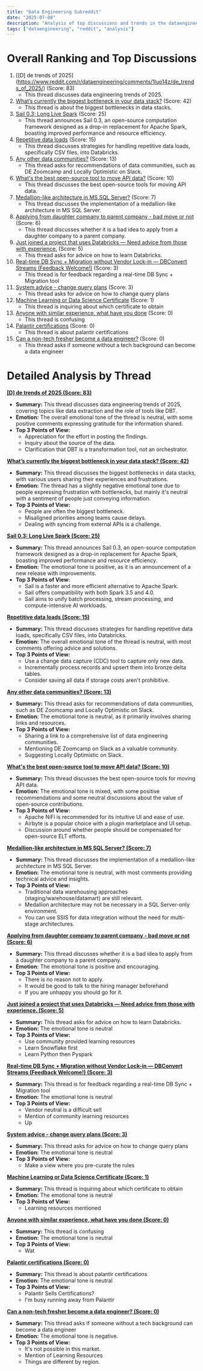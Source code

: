```yaml
---
title: "Data Engineering Subreddit"
date: "2025-07-08"
description: "Analysis of top discussions and trends in the dataengineering subreddit"
tags: ["dataengineering", "reddit", "analysis"]
---
```


# Overall Ranking and Top Discussions
1.  [\[D] de trends of 2025](https://www.reddit.com/r/dataengineering/comments/1luo14z/de_trends_of_2025/) (Score: 83)
    * This thread discusses data engineering trends of 2025.
2.  [What’s currently the biggest bottleneck in your data stack?](https://www.reddit.com/r/dataengineering/comments/1lupief/whats_currently_the_biggest_bottleneck_in_your/) (Score: 42)
    * This thread is about the biggest bottlenecks in data stacks.
3.  [Sail 0.3: Long Live Spark](https://lakesail.com/blog/sail-0-3/) (Score: 25)
    * This thread announces Sail 0.3, an open-source computation framework designed as a drop-in replacement for Apache Spark, boasting improved performance and resource efficiency.
4.  [Repetitive data loads](https://www.reddit.com/r/dataengineering/comments/1luc3hq/repetitive_data_loads/) (Score: 15)
    * This thread discusses strategies for handling repetitive data loads, specifically CSV files, into Databricks.
5.  [Any other data communities?](https://www.reddit.com/r/dataengineering/comments/1luels9/any_other_data_communities/) (Score: 13)
    * This thread asks for recommendations of data communities, such as DE Zoomcamp and Locally Optimistic on Slack.
6.  [What's the best open-source tool to move API data?](https://www.reddit.com/r/dataengineering/comments/1lu5m6f/whats_the_best_opensource_tool_to_move_api_data/) (Score: 10)
    * This thread discusses the best open-source tools for moving API data.
7.  [Medallion-like architecture in MS SQL Server?](https://www.reddit.com/r/dataengineering/comments/1lupipn/medallionlike_architecture_in_ms_sql_server/) (Score: 7)
    * This thread discusses the implementation of a medallion-like architecture in MS SQL Server.
8.  [Applying from daughter company to parent company - bad move or not](https://www.reddit.com/r/dataengineering/comments/1luioth/applying_from_daughter_company_to_parent_company/) (Score: 6)
    * This thread discusses whether it is a bad idea to apply from a daughter company to a parent company.
9.  [Just joined a project that uses Databricks — Need advice from those with experience.](https://www.reddit.com/r/dataengineering/comments/1luvyot/just_joined_a_project_that_uses_databricks_need/) (Score: 5)
    * This thread asks for advice on how to learn Databricks.
10. [Real-time DB Sync + Migration without Vendor Lock-in — DBConvert Streams (Feedback Welcome!)](https://www.reddit.com/r/dataengineering/comments/1lu9b1i/realtime_db_sync_migration_without_vendor_lockin/) (Score: 3)
    * This thread is for feedback regarding a real-time DB Sync + Migration tool
11. [System advice - change query plans](https://www.reddit.com/r/dataengineering/comments/1lul88f/system_advice_change_query_plans/) (Score: 3)
    * This thread asks for advice on how to change query plans
12. [Machine Learning or Data Science Certificate](https://www.reddit.com/r/dataengineering/comments/1luubx8/machine_learning_or_data_science_certificate/) (Score: 1)
    * This thread is inquiring about which certificate to obtain
13. [Anyone with similar experience, what have you done](https://www.reddit.com/r/dataengineering/comments/1lu67ij/anyone_with_similar_experience_what_have_you_done/) (Score: 0)
    * This thread is confusing
14. [Palantir certifications](https://www.reddit.com/r/dataengineering/comments/1lujjb6/palantir_certifications/) (Score: 0)
    * This thread is about palantir certifications
15. [Can a non-tech fresher become a data engineer?](https://www.reddit.com/r/dataengineering/comments/1luriy3/can_a_nontech_fresher_become_a_data_engineer/) (Score: 0)
    * This thread asks if someone without a tech background can become a data engineer

# Detailed Analysis by Thread
**[[D] de trends of 2025 (Score: 83)](https://www.reddit.com/r/dataengineering/comments/1luo14z/de_trends_of_2025/)**
*  **Summary:** This thread discusses data engineering trends of 2025, covering topics like data extraction and the role of tools like DBT.
*  **Emotion:** The overall emotional tone of the thread is neutral, with some positive comments expressing gratitude for the information shared.
*  **Top 3 Points of View:**
    *  Appreciation for the effort in posting the findings.
    *  Inquiry about the source of the data.
    *  Clarification that DBT is a transformation tool, not an orchestrator.

**[What’s currently the biggest bottleneck in your data stack? (Score: 42)](https://www.reddit.com/r/dataengineering/comments/1lupief/whats_currently_the_biggest_bottleneck_in_your/)**
*  **Summary:** This thread discusses the biggest bottlenecks in data stacks, with various users sharing their experiences and frustrations.
*  **Emotion:** The thread has a slightly negative emotional tone due to people expressing frustration with bottlenecks, but mainly it's neutral with a sentiment of people just conveying information.
*  **Top 3 Points of View:**
    *  People are often the biggest bottleneck.
    *  Misaligned priorities among teams cause delays.
    *  Dealing with syncing from external APIs is a challenge.

**[Sail 0.3: Long Live Spark (Score: 25)](https://lakesail.com/blog/sail-0-3/)**
*  **Summary:** This thread announces Sail 0.3, an open-source computation framework designed as a drop-in replacement for Apache Spark, boasting improved performance and resource efficiency.
*  **Emotion:** The emotional tone is positive, as it is an announcement of a new release with improvements.
*  **Top 3 Points of View:**
    *  Sail is a faster and more efficient alternative to Apache Spark.
    *  Sail offers compatibility with both Spark 3.5 and 4.0.
    *  Sail aims to unify batch processing, stream processing, and compute-intensive AI workloads.

**[Repetitive data loads (Score: 15)](https://www.reddit.com/r/dataengineering/comments/1luc3hq/repetitive_data_loads/)**
*  **Summary:** This thread discusses strategies for handling repetitive data loads, specifically CSV files, into Databricks.
*  **Emotion:** The overall emotional tone of the thread is neutral, with most comments offering advice and solutions.
*  **Top 3 Points of View:**
    *  Use a change data capture (CDC) tool to capture only new data.
    *  Incrementally process records and upsert them into bronze delta tables.
    *  Consider saving all data if storage costs aren't prohibitive.

**[Any other data communities? (Score: 13)](https://www.reddit.com/r/dataengineering/comments/1luels9/any_other_data_communities/)**
*  **Summary:** This thread asks for recommendations of data communities, such as DE Zoomcamp and Locally Optimistic on Slack.
*  **Emotion:** The emotional tone is neutral, as it primarily involves sharing links and resources.
*  **Top 3 Points of View:**
    *  Sharing a link to a comprehensive list of data engineering communities.
    *  Mentioning DE Zoomcamp on Slack as a valuable community.
    *  Suggesting Locally Optimistic on Slack.

**[What's the best open-source tool to move API data? (Score: 10)](https://www.reddit.com/r/dataengineering/comments/1lu5m6f/whats_the_best_opensource_tool_to_move_api_data/)**
*  **Summary:** This thread discusses the best open-source tools for moving API data.
*  **Emotion:** The emotional tone is mixed, with some positive recommendations and some neutral discussions about the value of open-source contributions.
*  **Top 3 Points of View:**
    *  Apache NiFi is recommended for its intuitive UI and ease of use.
    *  Airbyte is a popular choice with a plugin marketplace and UI setup.
    *  Discussion around whether people should be compensated for open-source ELT efforts.

**[Medallion-like architecture in MS SQL Server? (Score: 7)](https://www.reddit.com/r/dataengineering/comments/1lupipn/medallionlike_architecture_in_ms_sql_server/)**
*  **Summary:** This thread discusses the implementation of a medallion-like architecture in MS SQL Server.
*  **Emotion:** The emotional tone is neutral, with most comments providing technical advice and insights.
*  **Top 3 Points of View:**
    *  Traditional data warehousing approaches (staging/warehouse/datamart) are still relevant.
    *  Medallion architecture may not be necessary in a SQL Server-only environment.
    *  You can use SSIS for data integration without the need for multi-stage architectures.

**[Applying from daughter company to parent company - bad move or not (Score: 6)](https://www.reddit.com/r/dataengineering/comments/1luioth/applying_from_daughter_company_to_parent_company/)**
*  **Summary:** This thread discusses whether it is a bad idea to apply from a daughter company to a parent company.
*  **Emotion:** The emotional tone is positive and encouraging.
*  **Top 3 Points of View:**
    *  There is no reason not to apply.
    *  It would be good to talk to the hiring manager beforehand
    *  If you are unhappy you should go for it.

**[Just joined a project that uses Databricks — Need advice from those with experience. (Score: 5)](https://www.reddit.com/r/dataengineering/comments/1luvyot/just_joined_a_project_that_uses_databricks_need/)**
*  **Summary:** This thread asks for advice on how to learn Databricks.
*  **Emotion:** The emotional tone is neutral
*  **Top 3 Points of View:**
    *  Use community provided learning resources
    *  Learn Snowflake first
    *  Learn Python then Pyspark

**[Real-time DB Sync + Migration without Vendor Lock-in — DBConvert Streams (Feedback Welcome!) (Score: 3)](https://www.reddit.com/r/dataengineering/comments/1lu9b1i/realtime_db_sync_migration_without_vendor_lockin/)**
*  **Summary:** This thread is for feedback regarding a real-time DB Sync + Migration tool
*  **Emotion:** The emotional tone is neutral
*  **Top 3 Points of View:**
    *  Vendor neutral is a difficult sell
    *  Mention of community learning resources
    *  Up

**[System advice - change query plans (Score: 3)](https://www.reddit.com/r/dataengineering/comments/1lul88f/system_advice_change_query_plans/)**
*  **Summary:** This thread asks for advice on how to change query plans
*  **Emotion:** The emotional tone is neutral
*  **Top 3 Points of View:**
    *  Make a view where you pre-curate the rules

**[Machine Learning or Data Science Certificate (Score: 1)](https://www.reddit.com/r/dataengineering/comments/1luubx8/machine_learning_or_data_science_certificate/)**
*  **Summary:** This thread is inquiring about which certificate to obtain
*  **Emotion:** The emotional tone is neutral
*  **Top 3 Points of View:**
    *  Learning resources mentioned

**[Anyone with similar experience, what have you done (Score: 0)](https://www.reddit.com/r/dataengineering/comments/1lu67ij/anyone_with_similar_experience_what_have_you_done/)**
*  **Summary:** This thread is confusing
*  **Emotion:** The emotional tone is neutral
*  **Top 3 Points of View:**
    *  Wat

**[Palantir certifications (Score: 0)](https://www.reddit.com/r/dataengineering/comments/1lujjb6/palantir_certifications/)**
*  **Summary:** This thread is about palantir certifications
*  **Emotion:** The emotional tone is neutral
*  **Top 3 Points of View:**
    *  Palantir Sells Certifications?
    *  I'm busy running away from Palantir

**[Can a non-tech fresher become a data engineer? (Score: 0)](https://www.reddit.com/r/dataengineering/comments/1luriy3/can_a_nontech_fresher_become_a_data_engineer/)**
*  **Summary:** This thread asks if someone without a tech background can become a data engineer
*  **Emotion:** The emotional tone is negative.
*  **Top 3 Points of View:**
    *  It's not possible in this market.
    *  Mention of Learning Resources
    *  Things are different by region.
